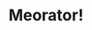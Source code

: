 ---
layout: clients
title: Meorator!
category: meorator
logo: /assets/meorator/logo_transparent.png

---